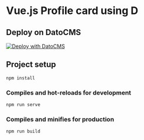# Vue.js Profile card using D

## Deploy on DatoCMS

[![Deploy with DatoCMS](https://dashboard.datocms.com/deploy/button.svg)](https://dashboard.datocms.com/deploy?repo=datocms/vuejs-demo)

## Project setup
```
npm install
```

### Compiles and hot-reloads for development
```
npm run serve
```

### Compiles and minifies for production
```
npm run build
```
